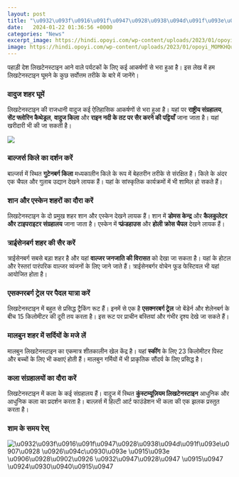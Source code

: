 ```yaml
---
layout: post
title: "\u0932\u093f\u0916\u091f\u0947\u0928\u0938\u094d\u091f\u093e\u0907\u0928 \u0926\u094c\u0930\u093e \u0915\u093e \u0906\u0928\u0902\u0926 \u0932\u0947\u0928\u0947 \u0915\u0947 \u0924\u0930\u0940\u0915\u0947"
date:   2024-01-22 01:36:56 +0000
categories: "News"
excerpt_image: https://hindi.opoyi.com/wp-content/uploads/2023/01/opoyi_MOMKHQuFRN.jpg
image: https://hindi.opoyi.com/wp-content/uploads/2023/01/opoyi_MOMKHQuFRN.jpg
---
```


पहाड़ी देश लिखटेनस्टाइन आने वाले पर्यटकों के लिए कई आकर्षणों से भरा हुआ है। इस लेख में हम लिखटेनस्टाइन घूमने के कुछ सर्वोत्तम तरीके के बारे में जानेंगे।
### वादुज शहर घूमें
लिखटेनस्टाइन की राजधानी वादुज कई ऐतिहासिक आकर्षणों से भरा हुआ है। यहां पर **राष्ट्रीय संग्रहालय**, **सेंट फ्लोरिन कैथेड्रल**, **वादुज किला** और **राइन नदी के तट पर सैर करने की पट्टियाँ** जाना जाता है। यहां खरीदारी भी की जा सकती है। 

![](https://hindi.opoyi.com/wp-content/uploads/2023/01/opoyi_EzZxB0NAS.jpg)
### बाल्जर्स किले का दर्शन करें
बाल्जर्स में स्थित **गुटेनबर्ग किला** मध्यकालीन किले के रूप में बेहतरीन तरीके से संरक्षित है। किले के अंदर एक चैपल और गुलाब उद्यान देखने लायक हैं। यहां के सांस्कृतिक कार्यक्रमों में भी शामिल हो सकते हैं।
### शान और एस्केन शहरों का दौरा करें
लिखटेनस्टाइन के दो प्रमुख शहर शान और एस्केन देखने लायक हैं। शान में **डोमस केन्द्र** और **कैलकुलेटर और टाइपराइटर संग्रहालय** जाना जाता है। एस्केन में **प्फ्रंडहाउस** और **होली क्रोस चैपल** देखने लायक हैं।
### त्राईसेनबर्ग शहर की सैर करें 
त्राईसेनबर्ग सबसे बड़ा शहर है और यहां **वाल्जर जनजाति की विरासत** को देखा जा सकता है। यहां के होटल और रेस्तरां पारंपरिक वाल्जर व्यंजनों के लिए जाने जाते हैं। त्राईसेनबर्गर वोचेन फूड फेस्टिवल भी यहां आयोजित होता है।
### एसक्नरबर्ग ट्रेल पर पैदल यात्रा करें
लिखटेनस्टाइन में बहुत से प्रसिद्ध ट्रैकिंग रूट हैं। इनमें से एक है **एसक्नरबर्ग ट्रेल** जो बेंडेर्न और शेलेनबर्ग के बीच 15 किलोमीटर की दूरी तय करता है। इस रूट पर प्राचीन बस्तियां और गंभीर दृश्य देखे जा सकते हैं।
### मालबुन शहर में सर्दियों के मजे लें
मालबुन लिखटेनस्टाइन का एकमात्र शीतकालीन खेल केंद्र है। यहां **स्कींग** के लिए 23 किलोमीटर पिस्ट और बच्चों के लिए भी कक्षाएं होती हैं। मालबुन गर्मियों में भी प्राकृतिक सौंदर्य के लिए प्रसिद्ध है।
### कला संग्रहालयों का दौरा करें
लिखटेनस्टाइन में कला के कई संग्रहालय हैं। वादुज में स्थित **कुंस्टम्यूज़ियम लिखटेनस्टाइन** आधुनिक और आधुनिक कला का प्रदर्शन करता है। बाल्ज़र्स में हिल्टी आर्ट फाउंडेशन भी कला की एक झलक प्रस्तुत करता है।
### शाम के समय रेस्
![\u0932\u093f\u0916\u091f\u0947\u0928\u0938\u094d\u091f\u093e\u0907\u0928 \u0926\u094c\u0930\u093e \u0915\u093e \u0906\u0928\u0902\u0926 \u0932\u0947\u0928\u0947 \u0915\u0947 \u0924\u0930\u0940\u0915\u0947](https://hindi.opoyi.com/wp-content/uploads/2023/01/opoyi_MOMKHQuFRN.jpg)